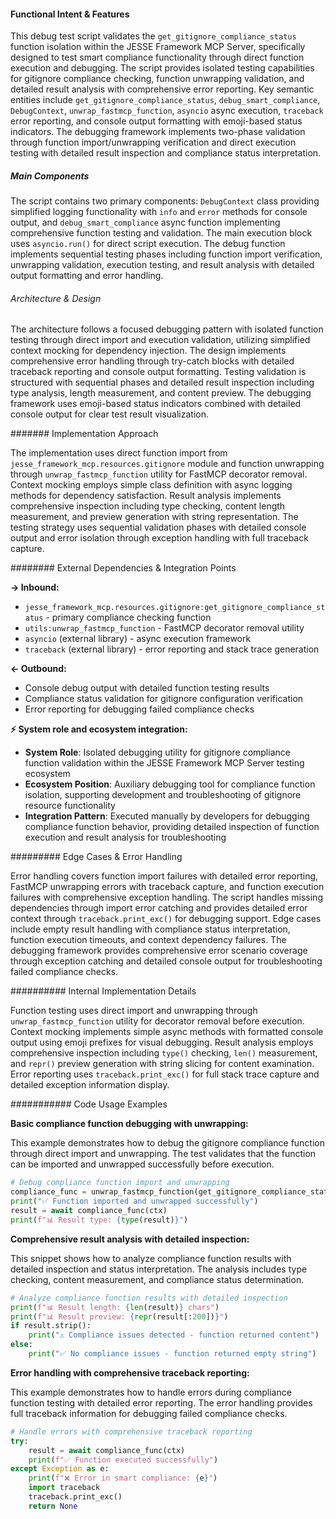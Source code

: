 <!-- CACHE_METADATA_START -->
<!-- Source File: {PROJECT_ROOT}/jesse-framework-mcp/tests/test_smart_compliance_debug.py -->
<!-- Cached On: 2025-07-06T19:41:43.001547 -->
<!-- Source Modified: 2025-07-01T08:59:29.269995 -->
<!-- Cache Version: 1.0 -->
<!-- CACHE_METADATA_END -->

#### Functional Intent & Features

This debug test script validates the `get_gitignore_compliance_status` function isolation within the JESSE Framework MCP Server, specifically designed to test smart compliance functionality through direct function execution and debugging. The script provides isolated testing capabilities for gitignore compliance checking, function unwrapping validation, and detailed result analysis with comprehensive error reporting. Key semantic entities include `get_gitignore_compliance_status`, `debug_smart_compliance`, `DebugContext`, `unwrap_fastmcp_function`, `asyncio` async execution, `traceback` error reporting, and console output formatting with emoji-based status indicators. The debugging framework implements two-phase validation through function import/unwrapping verification and direct execution testing with detailed result inspection and compliance status interpretation.

##### Main Components

The script contains two primary components: `DebugContext` class providing simplified logging functionality with `info` and `error` methods for console output, and `debug_smart_compliance` async function implementing comprehensive function testing and validation. The main execution block uses `asyncio.run()` for direct script execution. The debug function implements sequential testing phases including function import verification, unwrapping validation, execution testing, and result analysis with detailed output formatting and error handling.

###### Architecture & Design

The architecture follows a focused debugging pattern with isolated function testing through direct import and execution validation, utilizing simplified context mocking for dependency injection. The design implements comprehensive error handling through try-catch blocks with detailed traceback reporting and console output formatting. Testing validation is structured with sequential phases and detailed result inspection including type analysis, length measurement, and content preview. The debugging framework uses emoji-based status indicators combined with detailed console output for clear test result visualization.

####### Implementation Approach

The implementation uses direct function import from `jesse_framework_mcp.resources.gitignore` module and function unwrapping through `unwrap_fastmcp_function` utility for FastMCP decorator removal. Context mocking employs simple class definition with async logging methods for dependency satisfaction. Result analysis implements comprehensive inspection including type checking, content length measurement, and preview generation with string representation. The testing strategy uses sequential validation phases with detailed console output and error isolation through exception handling with full traceback capture.

######## External Dependencies & Integration Points

**→ Inbound:**
- `jesse_framework_mcp.resources.gitignore:get_gitignore_compliance_status` - primary compliance checking function
- `utils:unwrap_fastmcp_function` - FastMCP decorator removal utility
- `asyncio` (external library) - async execution framework
- `traceback` (external library) - error reporting and stack trace generation

**← Outbound:**
- Console debug output with detailed function testing results
- Compliance status validation for gitignore configuration verification
- Error reporting for debugging failed compliance checks

**⚡ System role and ecosystem integration:**
- **System Role**: Isolated debugging utility for gitignore compliance function validation within the JESSE Framework MCP Server testing ecosystem
- **Ecosystem Position**: Auxiliary debugging tool for compliance function isolation, supporting development and troubleshooting of gitignore resource functionality
- **Integration Pattern**: Executed manually by developers for debugging compliance function behavior, providing detailed inspection of function execution and result analysis for troubleshooting

######### Edge Cases & Error Handling

Error handling covers function import failures with detailed error reporting, FastMCP unwrapping errors with traceback capture, and function execution failures with comprehensive exception handling. The script handles missing dependencies through import error catching and provides detailed error context through `traceback.print_exc()` for debugging support. Edge cases include empty result handling with compliance status interpretation, function execution timeouts, and context dependency failures. The debugging framework provides comprehensive error scenario coverage through exception catching and detailed console output for troubleshooting failed compliance checks.

########## Internal Implementation Details

Function testing uses direct import and unwrapping through `unwrap_fastmcp_function` utility for decorator removal before execution. Context mocking implements simple async methods with formatted console output using emoji prefixes for visual debugging. Result analysis employs comprehensive inspection including `type()` checking, `len()` measurement, and `repr()` preview generation with string slicing for content examination. Error reporting uses `traceback.print_exc()` for full stack trace capture and detailed exception information display.

########### Code Usage Examples

**Basic compliance function debugging with unwrapping:**

This example demonstrates how to debug the gitignore compliance function through direct import and unwrapping. The test validates that the function can be imported and unwrapped successfully before execution.

```python
# Debug compliance function import and unwrapping
compliance_func = unwrap_fastmcp_function(get_gitignore_compliance_status)
print("✅ Function imported and unwrapped successfully")
result = await compliance_func(ctx)
print(f"📊 Result type: {type(result)}")
```

**Comprehensive result analysis with detailed inspection:**

This snippet shows how to analyze compliance function results with detailed inspection and status interpretation. The analysis includes type checking, content measurement, and compliance status determination.

```python
# Analyze compliance function results with detailed inspection
print(f"📊 Result length: {len(result)} chars")
print(f"📊 Result preview: {repr(result[:200])}")
if result.strip():
    print("⚠️ Compliance issues detected - function returned content")
else:
    print("✅ No compliance issues - function returned empty string")
```

**Error handling with comprehensive traceback reporting:**

This example demonstrates how to handle errors during compliance function testing with detailed error reporting. The error handling provides full traceback information for debugging failed compliance checks.

```python
# Handle errors with comprehensive traceback reporting
try:
    result = await compliance_func(ctx)
    print(f"✅ Function executed successfully")
except Exception as e:
    print(f"❌ Error in smart compliance: {e}")
    import traceback
    traceback.print_exc()
    return None
```